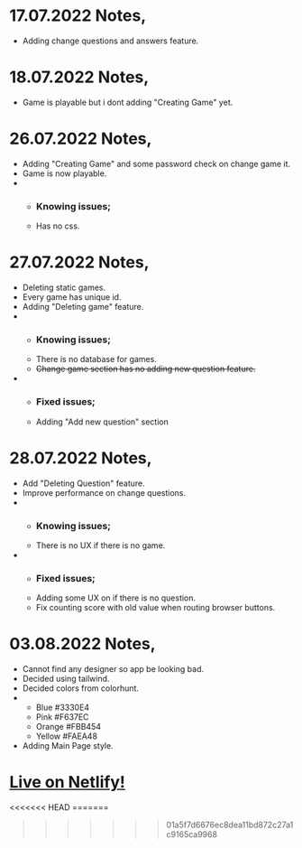 <h1> 17.07.2022 Notes,</h1>
<ul>
    <li> Adding change questions and answers feature.</li>
</ul>
<h1> 18.07.2022 Notes, </h1>
<ul>
    <li> Game is playable but i dont adding "Creating Game" yet.</li>
</ul>
<h1> 26.07.2022 Notes,</h1>
<ul>
    <li> Adding "Creating Game" and some password check on change game it.</li>
    <li> Game is now playable.</li>
    <li> 
        <ul>
            <li> <h3> Knowing issues; </h3> </li>
            <li> Has no css. </li>
        </ul> 
     </li>
    
</ul>
<h1> 27.07.2022 Notes,</h1>
<ul>
    <li> Deleting static games.</li>
    <li> Every game has unique id.</li>
    <li> Adding "Deleting game" feature. </li>
    <li> 
        <ul>
            <li> <h3> Knowing issues; </h3> </li>
            <li> There is no database for games. </li>
            <li> <del> Change game section has no adding new question feature.</del>  </li>
        </ul> 
     </li>
     <li> 
        <ul>
            <li> <h3> Fixed issues; </h3> </li>
            <li> Adding "Add new question" section </li>
        </ul> 
     </li>
</ul>
<h1> 28.07.2022 Notes,</h1>
<ul>
    <li> Add "Deleting Question" feature.</li>
    <li> Improve performance on change questions.</li>
    <li> 
        <ul>
            <li> <h3> Knowing issues; </h3> </li>
            <li> There is no UX if there is no game. </li>
        </ul> 
     </li>
     <li> 
        <ul>
            <li> <h3> Fixed issues; </h3> </li>
            <li> Adding some UX on if there is no question. </li>
            <li> Fix counting score with old value when routing browser buttons.  </li>
        </ul> 
     </li>
</ul>
<h1> 03.08.2022 Notes,</h1>
<ul>
    <li> Cannot find any designer so app be looking bad.</li>
    <li> Decided using tailwind.</li>
    <li> Decided colors from colorhunt.</li>
    <li> 
        <ul>
            <li> Blue #3330E4 </li>
            <li> Pink #F637EC </li>
            <li> Orange #FBB454 </li>
            <li> Yellow #FAEA48 </li>
        </ul> 
     </li>
     <li>Adding Main Page style.</li>
</ul>

<h1><a href="https://ogulcan-question.netlify.app/">  Live on Netlify! </a></h1>
<<<<<<< HEAD
=======

>>>>>>> 01a5f7d6676ec8dea11bd872c27a1c9165ca9968
